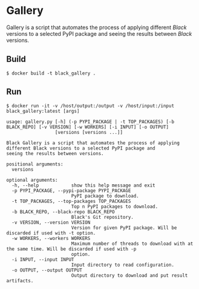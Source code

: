 # Gallery 
 
Gallery is a script that automates the process of applying different _Black_ versions to 
a selected PyPI package and seeing the results between _Black_ versions. 
 
## Build 
 
```console 
$ docker build -t black_gallery . 
``` 
 
## Run 
 
```console 
$ docker run -it -v /host/output:/output -v /host/input:/input black_gallery:latest [args] 
``` 
 
``` 
usage: gallery.py [-h] (-p PYPI_PACKAGE | -t TOP_PACKAGES) [-b BLACK_REPO] [-v VERSION] [-w WORKERS] [-i INPUT] [-o OUTPUT] 
                  [versions [versions ...]] 
 
Black Gallery is a script that automates the process of applying different Black versions to a selected PyPI package and 
seeing the results between versions. 
 
positional arguments: 
  versions 
 
optional arguments: 
  -h, --help            show this help message and exit 
  -p PYPI_PACKAGE, --pypi-package PYPI_PACKAGE 
                        PyPI package to download. 
  -t TOP_PACKAGES, --top-packages TOP_PACKAGES 
                        Top n PyPI packages to download. 
  -b BLACK_REPO, --black-repo BLACK_REPO 
                        Black's Git repository. 
  -v VERSION, --version VERSION 
                        Version for given PyPI package. Will be discarded if used with -t option. 
  -w WORKERS, --workers WORKERS 
                        Maximum number of threads to download with at the same time. Will be discarded if used with -p 
                        option. 
  -i INPUT, --input INPUT 
                        Input directory to read configuration. 
  -o OUTPUT, --output OUTPUT 
                        Output directory to download and put result artifacts. 
``` 
                                                                                                                                                                                                                                                 
